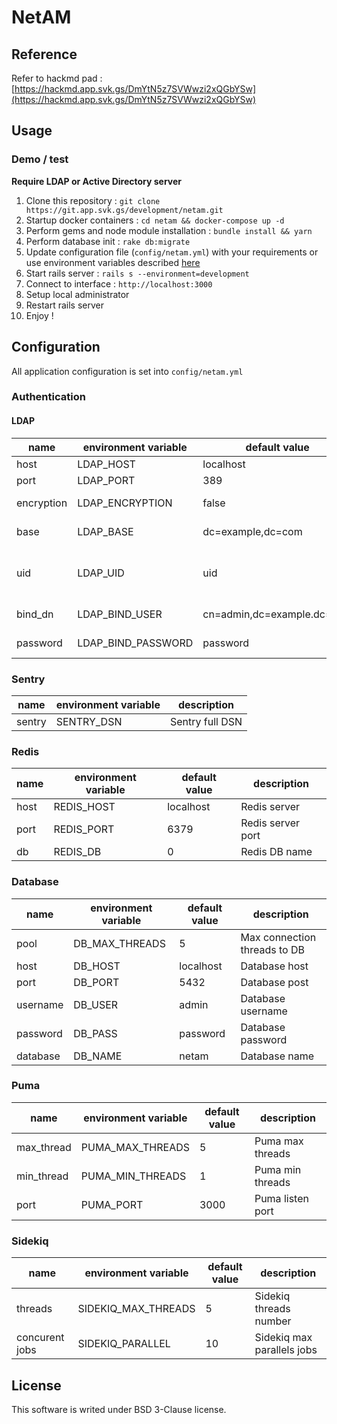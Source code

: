# NetAM

## Reference

Refer to hackmd pad : [https://hackmd.app.svk.gs/DmYtN5z7SVWwzi2xQGbYSw](https://hackmd.app.svk.gs/DmYtN5z7SVWwzi2xQGbYSw)

## Usage

### Demo / test

**Require LDAP or Active Directory server**

1. Clone this repository : `git clone https://git.app.svk.gs/development/netam.git`
2. Startup docker containers : `cd netam && docker-compose up -d`
3. Perform gems and node module installation : `bundle install && yarn`
4. Perform database init : `rake db:migrate`
5. Update configuration file (`config/netam.yml`) with your requirements or use environment variables described [here](#configuration)
6. Start rails server : `rails s --environment=development`
7. Connect to interface : `http://localhost:3000`
8. Setup local administrator
9. Restart rails server
10. Enjoy ! 

## Configuration

All application configuration is set into `config/netam.yml`

### Authentication

#### LDAP

| name       | environment variable  | default value              | description                    |
| ---------- | --------------------- | -------------------------- | ------------------------------ |
| host       | LDAP_HOST             | localhost                  | LDAP host                      |
| port       | LDAP_PORT             | 389                        | LDAP port                      |
| encryption | LDAP_ENCRYPTION       | false                      | LDAPS encryption               |
| base       | LDAP_BASE             | dc=example,dc=com          | LDAP base DN                   |
| uid        | LDAP_UID              | uid                        | LDAP attribute to map username |
| bind_dn    | LDAP_BIND_USER        | cn=admin,dc=example.dc=com | LDAP user to bind              |
| password   | LDAP_BIND_PASSWORD    | password                   | LDAP bind password             |

### Sentry

| name   | environment variable | description     |
| ------ | -------------------- | --------------- | 
| sentry | SENTRY_DSN           | Sentry full DSN |

### Redis

| name | environment variable | default value | description       |
| ---- | -------------------- | ------------- | ----------------- |
| host | REDIS_HOST           | localhost     | Redis server      |
| port | REDIS_PORT           | 6379          | Redis server port |
| db   | REDIS_DB             | 0             | Redis DB name     |

### Database

| name     | environment variable | default value | description                  |
| -------- | -------------------- | ------------- | ---------------------------- |
| pool     | DB_MAX_THREADS       | 5             | Max connection threads to DB |
| host     | DB_HOST              | localhost     | Database host                |
| port     | DB_PORT              | 5432          | Database post                |
| username | DB_USER              | admin         | Database username            |
| password | DB_PASS              | password      | Database password            |
| database | DB_NAME              | netam         | Database name                |

### Puma

| name       | environment variable | default value | description                  |
| ---------- | -------------------- | ------------- | ---------------------------- |
| max_thread | PUMA_MAX_THREADS     | 5             | Puma max threads             |
| min_thread | PUMA_MIN_THREADS     | 1             | Puma min threads             |
| port       | PUMA_PORT            | 3000          | Puma listen port             |

### Sidekiq

| name           | environment variable | default value | description                |
| -------------- | -------------------- | ------------- | -------------------------- |
| threads        | SIDEKIQ_MAX_THREADS  | 5             | Sidekiq threads number     |
| concurent jobs | SIDEKIQ_PARALLEL     | 10            | Sidekiq max parallels jobs |

## License

This software is writed under BSD 3-Clause license.
